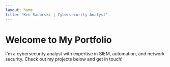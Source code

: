 ```yaml
---
layout: home
title: "Ken Sadorski | Cybersecurity Analyst"
---
```


# Welcome to My Portfolio

I'm a cybersecurity analyst with expertise in SIEM, automation, and network security. Check out my projects below and get in touch!
